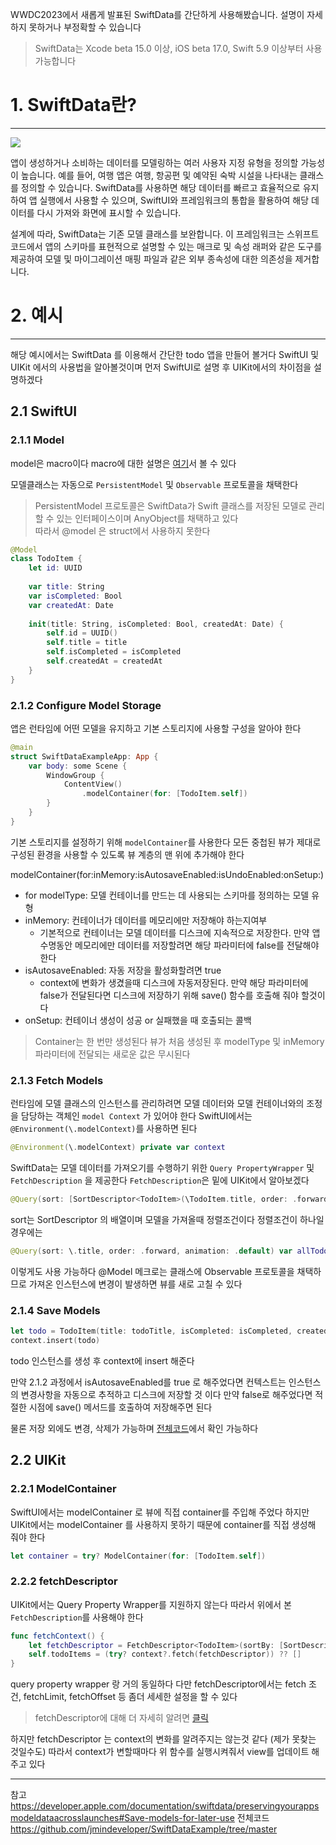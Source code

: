 WWDC2023에서 새롭게 발표된 SwiftData를 간단하게 사용해봤습니다. 설명이 자세하지 못하거나 부정확할 수 있습니다

> SwiftData는 Xcode beta 15.0 이상, iOS beta 17.0, Swift 5.9 이상부터 사용 가능합니다

# 1. SwiftData란?
---
![](https://velog.velcdn.com/images/kjm9683/post/b394b86e-f79e-4138-940d-2a9b81271e6a/image.png)

앱이 생성하거나 소비하는 데이터를 모델링하는 여러 사용자 지정 유형을 정의할 가능성이 높습니다. 예를 들어, 여행 앱은 여행, 항공편 및 예약된 숙박 시설을 나타내는 클래스를 정의할 수 있습니다. SwiftData를 사용하면 해당 데이터를 빠르고 효율적으로 유지하여 앱 실행에서 사용할 수 있으며, SwiftUI와 프레임워크의 통합을 활용하여 해당 데이터를 다시 가져와 화면에 표시할 수 있습니다.

설계에 따라, SwiftData는 기존 모델 클래스를 보완합니다. 이 프레임워크는 스위프트 코드에서 앱의 스키마를 표현적으로 설명할 수 있는 매크로 및 속성 래퍼와 같은 도구를 제공하여 모델 및 마이그레이션 매핑 파일과 같은 외부 종속성에 대한 의존성을 제거합니다.

# 2. 예시
---
해당 예시에서는 SwiftData 를 이용해서 간단한 todo 앱을 만들어 볼거다
SwiftUI 및 UIKit 에서의 사용법을 알아볼것이며 먼저 SwiftUI로 설명 후 UIKit에서의 차이점을 설명하겠다
## 2.1 SwiftUI
### 2.1.1 Model
model은 macro이다
macro에 대한 설명은 [여기](https://docs.swift.org/swift-book/documentation/the-swift-programming-language/macros/)서 볼 수 있다

모델클래스는 자동으로 `PersistentModel` 및 `Observable` 프로토콜을 채택한다
> PersistentModel 프로토콜은 SwiftData가 Swift 클래스를 저장된 모델로 관리할 수 있는 인터페이스이며 AnyObject를 채택하고 있다<br>
따라서 @model 은 struct에서 사용하지 못한다

```swift
@Model
class TodoItem {
    let id: UUID
    
    var title: String
    var isCompleted: Bool
    var createdAt: Date
    
    init(title: String, isCompleted: Bool, createdAt: Date) {
        self.id = UUID()
        self.title = title
        self.isCompleted = isCompleted
        self.createdAt = createdAt
    }
}
```
### 2.1.2 Configure Model Storage
앱은 런타임에 어떤 모델을 유지하고 기본 스토리지에 사용할 구성을 알아야 한다
```swift
@main
struct SwiftDataExampleApp: App {
    var body: some Scene {
        WindowGroup {
            ContentView()
                .modelContainer(for: [TodoItem.self])
        }
    }
}
```
기본 스토리지를 설정하기 위해 `modelContainer`를 사용한다
모든 중첩된 뷰가 제대로 구성된 환경을 사용할 수 있도록 뷰 계층의 맨 위에 추가해야 한다

modelContainer(for:inMemory:isAutosaveEnabled:isUndoEnabled:onSetup:) 
- for modelType: 모델 컨테이너를 만드는 데 사용되는 스키마를 정의하는 모델 유형
- inMemory: 컨테이너가 데이터를 메모리에만 저장해야 하는지여부
  - 기본적으로 컨테이너는 모델 데이터를 디스크에 지속적으로 저장한다. 만약 앱 수명동안 메모리에만 데이터를 저장할려면 해당 파라미터에 false를 전달해야 한다	
- isAutosaveEnabled: 자동 저장을 활성화할려면 true
  - context에 변화가 생겼을때 디스크에 자동저장된다. 만약 해당 파라미터에 false가 전달된다면 디스크에 저장하기 위해 save() 함수를 호출해 줘야 할것이다
- onSetup: 컨테이너 생성이 성공 or 실패했을 때 호출되는 콜백

> Container는 한 번만 생성된다
> 뷰가 처음 생성된 후 modelType 및 inMemory 파라미터에 전달되는 새로운 값은 무시된다

### 2.1.3 Fetch Models
런타임에 모델 클래스의 인스턴스를 관리하려면 모델 데이터와 모델 컨테이너와의 조정을 담당하는 객체인 `model Context` 가 있어야 한다
SwiftUI에서는 `@Environment(\.modelContext)`를 사용하면 된다
```swift
@Environment(\.modelContext) private var context
```
SwiftData는 모델 데이터를 가져오기를 수행하기 위한 `Query PropertyWrapper` 및 `FetchDescription` 을 제공한다
`FetchDescription`은 밑에 UIKit에서 알아보겠다
```swift
@Query(sort: [SortDescriptor<TodoItem>(\TodoItem.title, order: .forward), SortDescriptor<TodoItem>(\TodoItem.createdAt, order: .forward)], animation: .default) var allTodoItems: [TodoItem]
```
sort는 SortDescriptor  의 배열이며 모델을 가져올때 정렬조건이다
정렬조건이 하나일 경우에는
```swift
@Query(sort: \.title, order: .forward, animation: .default) var allTodoItems: [TodoItem]
```
이렇게도 사용 가능하다
@Model 메크로는 클래스에 Observable 프로토콜을 채택하므로 가져온 인스턴스에 변경이 발생하면 뷰를 새로 고칠 수 있다
### 2.1.4 Save Models
```swift
let todo = TodoItem(title: todoTitle, isCompleted: isCompleted, createdAt: Date())
context.insert(todo)
```
todo 인스턴스를 생성 후 context에 insert 해준다

만약 2.1.2 과정에서 isAutosaveEnabled를 true 로 해주었다면 컨텍스트는 인스턴스의 변경사항을 자동으로 추적하고 디스크에 저장할 것 이다
만약 false로 해주었다면 적절한 시점에 save() 메서드를 호출하여 저장해주면 된다

물론 저장 외에도 변경, 삭제가 가능하며 [전체코드](https://github.com/jmindeveloper/SwiftDataExample/tree/master)에서 확인 가능하다
## 2.2 UIKit
### 2.2.1 ModelContainer
SwiftUI에서는 modelContainer 로 뷰에 직접 container를 주입해 주었다
하지만 UIKit에서는 modelContainer 를 사용하지 못하기 때문에 container를 직접 생성해 줘야 한다
```swift
let container = try? ModelContainer(for: [TodoItem.self])
```
### 2.2.2 fetchDescriptor
UIKit에서는 Query Property Wrapper를 지원하지 않는다
따라서 위에서 본 `FetchDescription`를 사용해야 한다
```swift
func fetchContext() {
	let fetchDescriptor = FetchDescriptor<TodoItem>(sortBy: [SortDescriptor<TodoItem>(\TodoItem.title, order: .forward), SortDescriptor<TodoItem>(\TodoItem.createdAt, order: .forward)])
	self.todoItems = (try? context?.fetch(fetchDescriptor)) ?? []
}
```
query property wrapper 랑 거의 동일하다
다만 fetchDescriptor에서는 fetch 조건, fetchLimit, fetchOffset 등 좀더 세세한 설정을 할 수 있다

> fetchDescriptor에 대해 더 자세히 알려면 [클릭](https://developer.apple.com/documentation/swiftdata/fetchdescriptor)

하지만 fetchDescriptor 는 context의 변화를 알려주지는 않는것 같다 (제가 못찾는 것일수도)
따라서 context가 변할때마다 위 함수를 실행시켜줘서 view를 업데이트 해주고 있다

---
참고
https://developer.apple.com/documentation/swiftdata/preservingyourappsmodeldataacrosslaunches#Save-models-for-later-use
전체코드
https://github.com/jmindeveloper/SwiftDataExample/tree/master